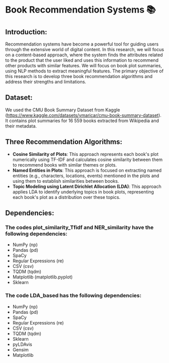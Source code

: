 # **Book Recommendation Systems 📚**
## **Introduction:** 
Recommendation systems have become a powerful tool for guiding users through the extensive world of digital content. In this research, we will focus on a content-based approach, where the system finds the attributes related to the product that the user liked and uses this information to recommend other products with similar features. 
We will focus on book plot summaries, using NLP methods to extract meaningful features. The primary objective of this research is to develop three book recommendation algorithms and address their strengths and limitations.

## **Dataset:** 
We used the CMU Book Summary Dataset from Kaggle (https://www.kaggle.com/datasets/ymaricar/cmu-book-summary-dataset). It contains plot summaries for 16 559 books extracted from Wikipedia and their metadata.

## **Three Recommendation Algorithms:**
- **Cosine Similarity of Plots**:
This approach represents each book's plot numerically using TF-IDF and calculates cosine similarity between them to recommend books with similar themes or plots.
- **Named Entities in Plots**:
This approach is focused on extracting named entities (e.g., characters, locations, events) mentioned in the plots and using them to establish similarities between books.
- **Topic Modeling using Latent Dirichlet Allocation (LDA)**:
This approach applies LDA to identify underlying topics in book plots, representing each book's plot as a distribution over these topics.

## **Dependencies**:
### The codes **plot_similarity_Tfidf** and **NER_similarity** have the following dependencies:
- NumPy (np)
- Pandas (pd)
- SpaCy 
- Regular Expressions (re)
- CSV (csv)
- TQDM (tqdm)
- Matplotlib (matplotlib.pyplot)
- Sklearn
### The code **LDA_based** has the following dependencies:
- NumPy (np)
- Pandas (pd)
- SpaCy
- Regular Expressions (re)
- CSV (csv)
- TQDM (tqdm)
- Sklearn
- pyLDAvis
- Gensim
- Matplotlib
